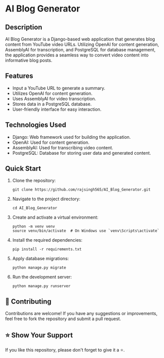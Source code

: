 # AI Blog Generator

## Description
AI Blog Generator is a Django-based web application that generates blog content from YouTube video URLs. 
Utilizing OpenAI for content generation, AssemblyAI for transcription, and PostgreSQL for database management, the application provides a seamless way to convert video content into informative blog posts.

## Features
- Input a YouTube URL to generate a summary.
- Utilizes OpenAI for content generation.
- Uses AssemblyAI for video transcription.
- Stores data in a PostgreSQL database.
- User-friendly interface for easy interaction.

## Technologies Used
- Django: Web framework used for building the application.
- OpenAI: Used for content generation.
- AssemblyAI: Used for transcribing video content.
- PostgreSQL: Database for storing user data and generated content.

## Quick Start

   1. Clone the repository:
      ```
      git clone https://github.com/rajsingh565/AI_Blog_Generator.git
      ```
   2. Navigate to the project directory:
      ```
      cd AI_Blog_Generator
      ```
   3. Create and activate a virtual environment:
      ```
      python -m venv venv
      source venv/bin/activate  # On Windows use `venv\Scripts\activate`
      ```

   4. Install the required dependencies:
      ```
      pip install -r requirements.txt
      ```
   
   5. Apply database migrations:
      ```
      python manage.py migrate
      ```

   6. Run the development server:
      ```
      python manage.py runserver
      ```
   

## 🤝 Contributing
  Contributions are welcome! If you have any suggestions or improvements, feel free to fork the repository and submit a pull request.

## ⭐ Show Your Support

If you like this repository, please don't forget to give it a ⭐.
